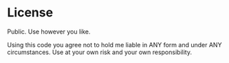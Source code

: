 # License

Public. Use however you like.

Using this code you agree not to hold me liable in ANY form and under ANY circumstances. Use at your own risk and your own responsibility.
